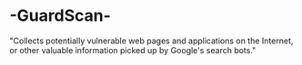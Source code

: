 # -GuardScan-
"Collects potentially vulnerable web pages and applications on the Internet, or other valuable information picked up by Google's search bots."
